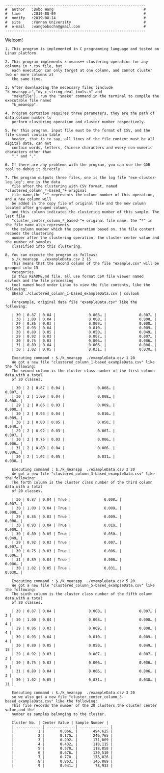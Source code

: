 	----------------------------------------------------------------
	#  author   :Bobo Wang                                         #
	#  time     :2019-08-09                                        #
	#  modify   :2019-08-14                                        #
	#  site     :Yunnan University                                 #
	#  e-mail   :wangbobochn@gmail.com                             #
	----------------------------------------------------------------

Welcom!

	1. This program is implemented in C programming language and tested on Linux platform.

	2. This program implements k-means++ clustering operation for any colnums in *.csv file, but
	   each execution can only target at one column, and cannot cluster two or more columns at 
	   the same time.

	3. After downloading the necessary files (include "k_meanspp.c","my_c_string_deal_tools.h" and
	   "makefile"), run the "$make" command in the terminal to compile the executable file named 
	   "k_meanspp".

	4. Program oprtation requires three parameters, they are the path of data,column number to 
	   perform clustering operation and cluster number respectively.
	   
	5. For this program, input file must be the format of CSV, and the file cannot contain table
	   header, that is to say, all lines of the file content must be all digital data, can not
	   contain words, letters, Chinese characters and every non-numeric characters other than
	   "," and ".".

	6. If there are any problems with the program, you can use the GDB tool to debug it directly.

	7. The program outputs three files, one is the log file "exe-cluster-log.log"; one is the data
	   file after the clustering with CSV format, named "clustered_column_*-based_"+ original
	   file name,the "*" represents the column number of this operation, and a new column will 
	   be added in the copy file of original file and the new column located after grouped column,
	   and this column indicates the clustering number of this sample. The last file 
	   "cluster_center_column_*_based-"+ original file name, the "*" in the file name also represents 
	   the column number which the poperation based on, the file content recoeds the clustering 
	   number after the clustering operation, the cluster center value and the number of samples 
	   classified into this clustering.

	8. You can execute the program as follows:
	   $./k_meanspp  ./exampleData.csv 2 15
	   This means that the second column of the file "example.csv" will be grouped into 15 
	   categories.
	   In this README.md file, all use format CSV file viewer named csvlook and the file processing
	   tool named head under Linux to view the file contents, like the following:
	   $head ./clustered_column_1-based_exampleData.csv | csvlook

	   Forexample, original data file "exampleData.csv" like the following:
	   
	   | 30 | 0.87 | 0.04 |               0.008… |               0.007… |
	   | 30 | 1.00 | 0.04 |               0.008… |               0.008… |
	   | 29 | 0.86 | 0.03 |               0.009… |               0.008… |
	   | 30 | 0.93 | 0.04 |               0.010… |               0.009… |
	   | 30 | 0.80 | 0.05 |               0.050… |               0.049… |
	   | 29 | 0.92 | 0.03 |               0.007… |               0.007… |
	   | 30 | 0.75 | 0.03 |               0.006… |               0.006… |
	   | 31 | 0.89 | 0.04 |               0.006… |               0.006… |
	   | 30 | 1.02 | 0.05 |               0.031… |               0.030… |
	   
	   Executing command : $./k_meanspp  ./exampleData.csv 1 20
	   We got a new file "clustered_column_1-based_exampleData.csv" like the following:
	   The second column is the cluster class number of the first column data,with a total 
	   of 20 classes.
	   
	   | 30 | 2 | 0.87 | 0.04 |               0.008… |               0.007… |
	   | 30 | 2 | 1.00 | 0.04 |               0.008… |               0.008… |
	   | 29 | 2 | 0.86 | 0.03 |               0.009… |               0.008… |
	   | 30 | 2 | 0.93 | 0.04 |               0.010… |               0.009… |
	   | 30 | 2 | 0.80 | 0.05 |               0.050… |               0.049… |
	   | 29 | 2 | 0.92 | 0.03 |               0.007… |               0.007… |
	   | 30 | 2 | 0.75 | 0.03 |               0.006… |               0.006… |
	   | 31 | 2 | 0.89 | 0.04 |               0.006… |               0.006… |
	   | 30 | 2 | 1.02 | 0.05 |               0.031… |               0.030… |
	   
	   Executing command : $./k_meanspp  ./exampleData.csv 3 20
	   We got a new file "clustered_column_3-based_exampleData.csv" like the following:
	   The forth column is the cluster class number of the third column data,with a total 
	   of 20 classes.
	   
	   | 30 | 0.87 | 0.04 | True |               0.008… |               0.007… |
	   | 30 | 1.00 | 0.04 | True |               0.008… |               0.008… |
	   | 29 | 0.86 | 0.03 | True |               0.009… |               0.008… |
	   | 30 | 0.93 | 0.04 | True |               0.010… |               0.009… |
	   | 30 | 0.80 | 0.05 | True |               0.050… |               0.049… |
	   | 29 | 0.92 | 0.03 | True |               0.007… |               0.007… |
	   | 30 | 0.75 | 0.03 | True |               0.006… |               0.006… |
	   | 31 | 0.89 | 0.04 | True |               0.006… |               0.006… |
	   | 30 | 1.02 | 0.05 | True |               0.031… |               0.030… |
	   
	   Executing command : $./k_meanspp  ./exampleData.csv 5 20
	   We got a new file "clustered_column_5-based_exampleData.csv" like the following:
	   The sixth column is the cluster class number of the fifth column data,with a total 
	   of 20 classes.
	   
	   | 30 | 0.87 | 0.04 |               0.008… |               0.007… |  3 |
	   | 30 | 1.00 | 0.04 |               0.008… |               0.008… |  4 |
	   | 29 | 0.86 | 0.03 |               0.009… |               0.008… |  4 |
	   | 30 | 0.93 | 0.04 |               0.010… |               0.009… |  4 |
	   | 30 | 0.80 | 0.05 |               0.050… |               0.049… | 15 |
	   | 29 | 0.92 | 0.03 |               0.007… |               0.007… |  3 |
	   | 30 | 0.75 | 0.03 |               0.006… |               0.006… |  3 |
	   | 31 | 0.89 | 0.04 |               0.006… |               0.006… |  3 |
	   | 30 | 1.02 | 0.05 |               0.031… |               0.030… | 11 |
	   
	   Executing command : $./k_meanspp  ./exampleData.csv 3 20
	   so we also got a new file "cluster_center_column_3-based_exampleData.csv" like the following:
	   This file records the number of the 20 clusters,the cluster center value,and the 
	   number os samples belonging to the cluster.
	   
	   Cluster No. | Center Value | Sample Number |
	   | ----------- | ------------ | ------------- |
	   |           1 |       0.066… |       494,625 |
	   |           2 |       0.175… |       246,765 |
	   |           3 |       0.292… |       171,009 |
	   |           4 |       0.432… |       118,115 |
	   |           5 |       0.570… |       118,858 |
	   |           6 |       0.676… |       129,510 |
	   |           7 |       0.778… |       176,826 |
	   |           8 |       0.863… |       146,889 |
	   |           9 |       0.941… |        78,933 |

